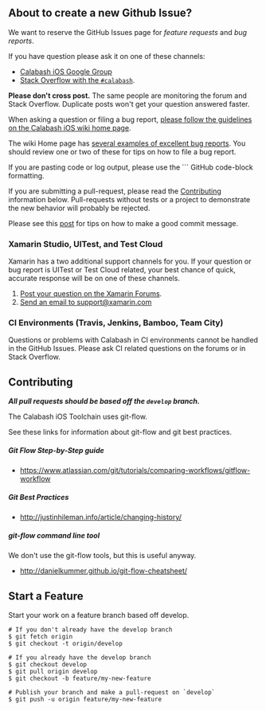 ## About to create a new Github Issue?

We want to reserve the GitHub Issues page for _feature requests_ and _bug reports_.

If you have question please ask it on one of these channels:

* [Calabash iOS Google Group](https://groups.google.com/forum/?fromgroups#!forum/calabash-ios)
* [Stack Overflow with the `#calabash`](http://stackoverflow.com/questions/tagged/calabash).

**Please don't cross post.**  The same people are monitoring the forum and Stack Overflow.  Duplicate posts won't get your question answered faster.

When asking a question or filing a bug report, [please follow the guidelines on the Calabash iOS wiki home page](https://github.com/calabash/calabash-ios/wiki#reporting-problems).

The wiki Home page has [several examples of excellent bug reports](https://github.com/calabash/calabash-ios/wiki#examples-of-good-bug-reports).  You should review one or two of these for tips on how to file a bug report.

If you are pasting code or log output, please use the \`\`\` GitHub code-block formatting.

If you are submitting a pull-request, please read the [Contributing](https://github.com/calabash/calabash-ios/blob/develop/CONTRIBUTING.md#contributing) information below.  Pull-requests without tests or a project to demonstrate the new behavior will probably be rejected.

Please see this [post](http://chris.beams.io/posts/git-commit/) for tips
on how to make a good commit message.

### Xamarin Studio, UITest, and Test Cloud

Xamarin has a two additional support channels for you.  If your question or bug report is UITest or Test Cloud related, your best chance of quick, accurate response will be on one of these channels.

1. [Post your question on the Xamarin Forums](http://forums.xamarin.com/categories/xamarin-test-cloud).
2. [Send an email to support@xamarin.com](mailto:support@xamarin.com)

### CI Environments (Travis, Jenkins, Bamboo, Team City)

Questions or problems with Calabash in CI environments cannot be handled in the GitHub Issues.  Please ask CI related questions on the forums or in Stack Overflow.

## Contributing

***All pull requests should be based off the `develop` branch.***

The Calabash iOS Toolchain uses git-flow.

See these links for information about git-flow and git best practices.

##### Git Flow Step-by-Step guide

* https://www.atlassian.com/git/tutorials/comparing-workflows/gitflow-workflow

##### Git Best Practices

* http://justinhileman.info/article/changing-history/

##### git-flow command line tool

We don't use the git-flow tools, but this is useful anyway.

* http://danielkummer.github.io/git-flow-cheatsheet/

## Start a Feature

Start your work on a feature branch based off develop.

```
# If you don't already have the develop branch
$ git fetch origin
$ git checkout -t origin/develop

# If you already have the develop branch
$ git checkout develop
$ git pull origin develop
$ git checkout -b feature/my-new-feature

# Publish your branch and make a pull-request on `develop`
$ git push -u origin feature/my-new-feature
```
